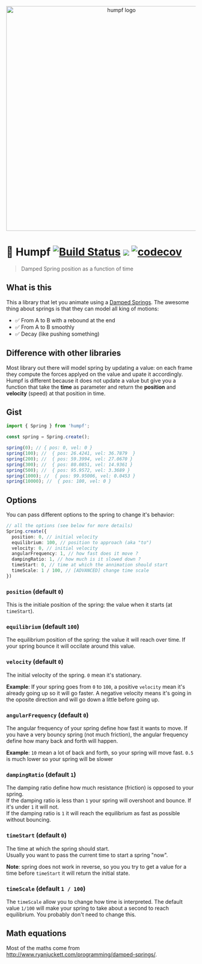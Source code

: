 <p align="center">
  <img src="https://github.com/etienne-dldc/humpf/blob/master/design/logo.png" width="597" alt="humpf logo">
</p>

# 📐 Humpf [![Build Status](https://travis-ci.org/etienne-dldc/humpf.svg?branch=master)](https://travis-ci.org/etienne-dldc/humpf) [![](https://badgen.net/bundlephobia/minzip/humpf)](https://bundlephobia.com/result?p=humpf) [![codecov](https://codecov.io/gh/etienne-dldc/humpf/branch/master/graph/badge.svg)](https://codecov.io/gh/etienne-dldc/humpf)

> Damped Spring position as a function of time

## What is this

This a library that let you animate using a [Damped Springs](http://www.ryanjuckett.com/programming/damped-springs/). The awesome thing about springs is that they can model all king of motions:

- ✅ From A to B with a rebound at the end
- ✅ From A to B smoothly
- ✅ Decay (like pushing something)

## Difference with other libraries

Most library out there will model spring by updating a value: on each frame they compute the forces applyed on the value and upate it accordingly.
Humpf is different because it does not update a value but give you a function that take the **time** as parameter and return the **position** and **velocity** (speed) at that position in time.

## Gist

```ts
import { Spring } from 'humpf';

const spring = Spring.create();

spring(0); // { pos: 0, vel: 0 }
spring(100); //  { pos: 26.4241, vel: 36.7879  }
spring(200); //  { pos: 59.3994, vel: 27.0670 }
spring(300); //  { pos: 80.0851, vel: 14.9361 }
spring(500); //  { pos: 95.9572, vel: 3.3689 }
spring(1000); //  { pos: 99.95006, vel: 0.0453 }
spring(10000); //  { pos: 100, vel: 0 }
```

## Options

You can pass different options to the spring to change it's behavior:

```ts
// all the options (see below for more details)
Spring.create({
  position: 0, // initial velocity
  equilibrium: 100, // position to approach (aka "to")
  velocity: 0, // initial velocity
  angularFrequency: 1, // how fast does it move ?
  dampingRatio: 1, // how much is it slowed down ?
  timeStart: 0, // time at which the annimation should start
  timeScale: 1 / 100, // [ADVANCED] change time scale
})
```

### `position` (default `0`)

This is the initiale position of the spring: the value when it starts (at `timeStart`).

### `equilibrium` (default `100`)

The equilibrium position of the spring: the value it will reach over time. If your spring bounce it will occilate around this value.

### `velocity` (default `0`)

The initial velocity of the spring. `0` mean it's stationary.

**Example**: If your spring goes from `0` to `100`, a positive `velocity` mean it's already going up so it will go faster. A negative velocity means it's going in the oposite direction and will go down a little before going up.

### `angularFrequency` (default `0`)

The angular frequency of your spring define how fast it wants to move. If you have a very bouncy spring (not much friction), the angular frequency define how many back and forth will happen.

**Example**: `10` mean a lot of back and forth, so your spring will move fast. `0.5` is much lower so your spring will be slower

### `dampingRatio` (default `1`)

The damping ratio define how much resistance (friction) is opposed to your spring.  
If the damping ratio is less than `1` your spring will overshoot and bounce. If it's under `1` it will not.  
If the damping ratio is `1` it will reach the equilibrium as fast as possible without bouncing.  

### `timeStart` (default `0`)

The time at which the spring should start.  
Usually you want to pass the current time to start a spring "now".  

**Note**: spring does not work in reverse, so you you try to get a value for a time before `timeStart` it will return the initial state.

### `timeScale` (default `1 / 100`)

The `timeScale` allow you to change how time is interpreted. The default value `1/100` will make your spring to take about a second to reach equilibrium. You probably don't need to change this.

## Math equations

Most of the maths come from http://www.ryanjuckett.com/programming/damped-springs/.
